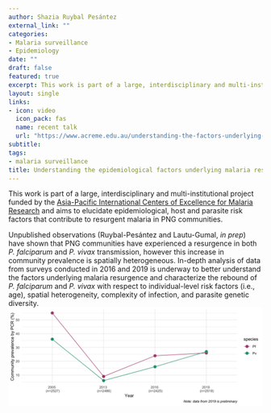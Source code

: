 ```yaml
---
author: Shazia Ruybal Pesántez
external_link: ""
categories:
- Malaria surveillance
- Epidemiology
date: ""
draft: false
featured: true
excerpt: This work is part of a large, interdisciplinary and multi-institutional project funded by the [Asia-Pacific International Centers of Excellence for Malaria Research](https://www.niaid.nih.gov/research/asia-pacific-international-center-excellence-malaria-research) and aims to elucidate epidemiological, host and parasite risk factors that contribute to resurgent malaria in Papua New Guinea communities.
layout: single
links:
- icon: video
  icon_pack: fas
  name: recent talk
  url: "https://www.acreme.edu.au/understanding-the-factors-underlying-malaria-resurgence-in-east-sepik-papua-new-guinea-a-preliminary-analysis/"
subtitle: 
tags:
- malaria surveillance
title: Understanding the epidemiological factors underlying malaria resurgence in Papua New Guinea
---
```


This work is part of a large, interdisciplinary and multi-institutional project funded by the [Asia-Pacific International Centers of Excellence for Malaria Research](https://www.niaid.nih.gov/research/asia-pacific-international-center-excellence-malaria-research) and aims to elucidate epidemiological, host and parasite risk factors that contribute to resurgent malaria in PNG communities.

Unpublished observations (Ruybal-Pesántez and Lautu-Gumal, *in prep*) have shown that PNG communities have experienced a resurgence in both *P. falciparum* and *P. vivax* transmission, however this increase in community prevalence is spatially heterogeneous. In-depth analysis of data from surveys conducted in 2016 and 2019 is underway to better understand the factors underlying malaria resurgence and characterize the rebound of *P. falciparum* and *P. vivax* with respect to individual-level risk factors (i.e., age), spatial heterogeneity, complexity of infection, and parasite genetic diversity.
![](trends.png)
